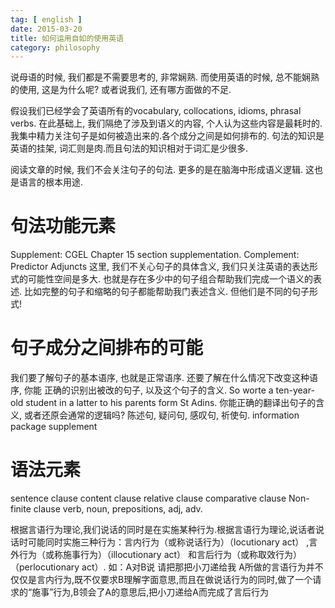 ```yaml
---
tag: [ english ]
date: 2015-03-20
title: 如何运用自如的使用英语
category: philosophy
---
```


说母语的时候, 我们都是不需要思考的, 非常娴熟.
而使用英语的时候, 总不能娴熟的使用, 这是为什么呢?
或者说我们, 还有哪方面做的不足. 

假设我们已经学会了英语所有的vocabulary, collocations, idioms, phrasal verbs.
在此基础上, 我们隔绝了涉及到语义的内容, 个人认为这些内容是最耗时的.
我集中精力关注句子是如何被造出来的.各个成分之间是如何排布的.
句法的知识是英语的挂架, 词汇则是肉.而且句法的知识相对于词汇是少很多.

阅读文章的时候, 我们不会关注句子的句法. 更多的是在脑海中形成语义逻辑.
这也是语言的根本用途.

# 句法功能元素
Supplement: CGEL Chapter 15 section supplementation.
Complement:
Predictor
Adjuncts
这里, 我们不关心句子的具体含义, 我们只关注英语的表达形式的可能性空间是多大.
也就是存在多少中的句子组合帮助我们完成一个语义的表述.
比如完整的句子和缩略的句子都能帮助我门表述含义.
但他们是不同的句子形式!
# 句子成分之间排布的可能
我们要了解句子的基本语序, 也就是正常语序. 还要了解在什么情况下改变这种语序, 你能
正确的识别出被改的句子, 以及这个句子的含义. 
So worte a ten-year-old student in a latter to his parents form St Adins.
你能正确的翻译出句子的含义, 或者还原会通常的逻辑吗?
陈述句, 疑问句, 感叹句, 祈使句.
information package
supplement

# 语法元素
sentence
clause
content clause
relative clause
comparative clause
Non-finite clause
verb, noun, prepositions, adj, adv.



 


根据言语行为理论,我们说话的同时是在实施某种行为.根据言语行为理论,说话者说话时可能同时实施三种行为：言内行为（或称说话行为）（locutionary act） ,言外行为（或称施事行为）（illocutionary act） 和言后行为（或称取效行为）（perlocutionary act）.
如：A对B说 请把那把小刀递给我
A所做的言语行为并不仅仅是言内行为,既不仅要求B理解字面意思,而且在做说话行为的同时,做了一个请求的“施事”行为,B领会了A的意思后,把小刀递给A而完成了言后行为


